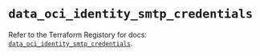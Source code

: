# `data_oci_identity_smtp_credentials`

Refer to the Terraform Registory for docs: [`data_oci_identity_smtp_credentials`](https://registry.terraform.io/providers/oracle/oci/6.18.0/docs/data-sources/identity_smtp_credentials).
